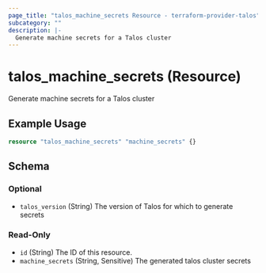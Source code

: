 ```yaml
---
page_title: "talos_machine_secrets Resource - terraform-provider-talos"
subcategory: ""
description: |-
  Generate machine secrets for a Talos cluster
---
```


# talos_machine_secrets (Resource)

Generate machine secrets for a Talos cluster

## Example Usage

```terraform
resource "talos_machine_secrets" "machine_secrets" {}
```
<!-- schema generated by tfplugindocs -->
## Schema

### Optional

- `talos_version` (String) The version of Talos for which to generate secrets

### Read-Only

- `id` (String) The ID of this resource.
- `machine_secrets` (String, Sensitive) The generated talos cluster secrets
